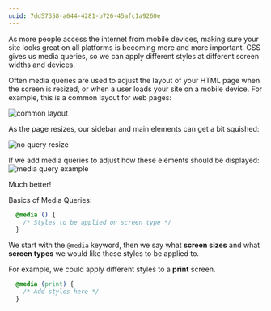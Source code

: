 ```yaml
---
uuid: 7dd57358-a644-4281-b726-45afc1a9260e
---
```



As more people access the internet from mobile devices, making sure your site
looks great on all platforms is becoming more and more important. CSS gives us
media queries, so we can apply different styles at different screen widths and devices.

Often media queries are used to adjust the layout of your HTML page when the screen is resized,
or when a user loads your site on a mobile device. For example, this is a common layout for web pages:


![common layout](https://cl.ly/3Y451J0N0h1G/Image%202017-09-21%20at%205.50.56%20PM.png)

As the page resizes, our sidebar and main elements can get a bit squished:

![no query resize](https://cl.ly/0P0o3f331d1F/Screen%20Recording%202017-09-21%20at%2005.52%20PM.gif)


If we add media queries to adjust how these elements should be displayed:
![media query example](https://cl.ly/1o0U1g3A1b1i/Screen%20Recording%202017-09-21%20at%2005.49%20PM.gif)


Much better!


Basics of Media Queries:

```css
  @media () {
    /* Styles to be applied on screen type */
  }
```

We start with the `@media` keyword, then we say what **screen sizes** and what **screen types** we would like these styles to be applied to.

For example, we could apply different styles to a **print** screen.

```css
  @media (print) {
    /* Add styles here */
  }
```
